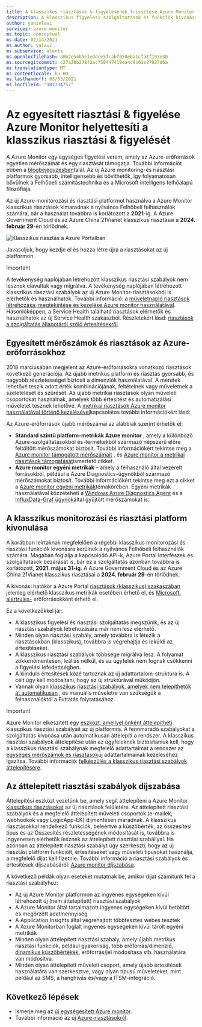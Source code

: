 ```yaml
---
title: A klasszikus riasztások & figyelésének frissítése Azure Monitor
description: A klasszikus figyelési szolgáltatások és funkciók kivonásának leírása, amely korábban a riasztások (klasszikus) alatt Azure Portal látható.
author: yanivlavi
services: azure-monitor
ms.topic: conceptual
ms.date: 02/14/2021
ms.author: yalavi
ms.subservice: alerts
ms.openlocfilehash: a862e54b5e1eddce5fcabf050eba1cfa1f103e30
ms.sourcegitcommit: c27a20b278f2ac758447418ea4c8c61e27927d6a
ms.translationtype: MT
ms.contentlocale: hu-HU
ms.lasthandoff: 03/03/2021
ms.locfileid: "101734757"
---
```

# <a name="unified-alerting--monitoring-in-azure-monitor-replaces-classic-alerting--monitoring"></a>Az egyesített riasztási & figyelése Azure Monitor helyettesíti a klasszikus riasztási & figyelését

A Azure Monitor egy egységes figyelési verem, amely az Azure-erőforrások egyetlen mérőszámát és egy riasztását támogatja. További információt ebben a [blogbejegyzésben](https://azure.microsoft.com/blog/new-full-stack-monitoring-capabilities-in-azure-monitor/)talál. Az új Azure monitoring-és riasztási platformok gyorsabb, intelligensebb és bővíthetők, így folyamatosan bővülnek a Felhőbeli számítástechnika és a Microsoft intelligens felhőalapú filozófiája.

Az új Azure monitorozási és riasztási platformot használva a Azure Monitor klasszikus riasztások kimaradnak a nyilvános Felhőbeli felhasználók számára, bár a használat továbbra is korlátozott a **2021**-ig. A Azure Government Cloud és az Azure China 21Vianet klasszikus riasztásai a **2024. február 29**-én törlődnek.

 ![Klasszikus riasztás a Azure Portalban](media/monitoring-classic-retirement/monitor-alert-screen2.png) 

Javasoljuk, hogy kezdje el és hozza létre újra a riasztásokat az új platformon.

> [!IMPORTANT]
> A tevékenység naplójában létrehozott klasszikus riasztási szabályok nem lesznek elavultak vagy migrálva. A tevékenység naplójában létrehozott klasszikus riasztási szabályok az új Azure Monitor-riasztásokból is elérhetők és használhatók. További információ: a [műveletnapló riasztások létrehozása, megtekintése és kezelése Azure monitor használatával](./alerts-activity-log.md). Hasonlóképpen, a Service Health található riasztások elérhetők és használhatók az új Service Health szakaszból. Részletekért lásd: [riasztások a szolgáltatás állapotáról szóló értesítésekről](../../service-health/alerts-activity-log-service-notifications-portal.md).

## <a name="unified-metrics-and-alerts-for-azure-resources"></a>Egyesített mérőszámok és riasztások az Azure-erőforrásokhoz

2018 márciusában megjelent az Azure-erőforrásokra vonatkozó riasztások következő generációja. Az újabb metrikus platform és riasztás gyorsabb, és nagyobb részletességet biztosít a dimenziók használatával. A méretek lehetővé teszik adott érték kombinációjának, feltételnek vagy műveletnek a szeletelését és szűrését. Az újabb metrikai riasztások olyan műveleti csoportokat használnak, amelyek több értesítést és automatizálási műveletet tesznek lehetővé. A [metrikai riasztások Azure monitor használatával történő kezelésével](./alerts-metric.md)kapcsolatos további információkért lásd:.

Az Azure-erőforrások újabb mérőszámai az alábbiak szerint érhetők el:

- **Standard szintű platform-metrikák Azure monitor** , amely a különböző Azure-szolgáltatásokból és-termékekből származó népszerű előre feltöltött mérőszámokat biztosít. További információkért tekintse meg a [Azure monitor támogatott mérőszámait](./alerts-metric-near-real-time.md#metrics-and-dimensions-supported) , és [Azure monitor a metrikai riasztások támogatását](./alerts-metric-overview.md#supported-resource-types-for-metric-alerts)ismertető cikket.
- **Azure monitor egyéni metrikák** – amely a felhasználó által vezérelt forrásokból, például a Azure Diagnostics-ügynökből származó mérőszámokat biztosít. További információkért tekintse meg ezt a cikket a [Azure monitor egyéni metrikák](../essentials/metrics-custom-overview.md)témakörében. Egyéni metrikák használatával közzéteheti a [Windows Azure Diagnostics Agent](../essentials/collect-custom-metrics-guestos-resource-manager-vm.md) és a [InfluxData-Graf ügynök](../essentials/collect-custom-metrics-linux-telegraf.md)által gyűjtött mérőszámokat is.

## <a name="retirement-of-classic-monitoring-and-alerting-platform"></a>A klasszikus monitorozási és riasztási platform kivonulása

A korábban leírtaknak megfelelően a régebbi klasszikus monitorozási és riasztási funkciók kivonásra kerülnek a nyilvános Felhőbeli felhasználók számára. Magában foglalja a kapcsolódó API-k, Azure Portal interfészek és szolgáltatások bezárását is, bár ez a szolgáltatás azonban továbbra is korlátozott, **2021. május 31-ig**. A Azure Government Cloud és az Azure China 21Vianet klasszikus riasztásai a **2024. február 29**-én törlődnek.

A kivonási hatókör a Azure Portal [riasztások (klasszikus) szakaszában](./alerts-classic.overview.md) jelenleg elérhető klasszikus metrikák esetében érhető el, és [Microsoft. alertrules-](/rest/api/monitor/alertrules) erőforrásokként érhető el.

Ez a következőkkel jár:

- A klasszikus figyelési és riasztási szolgáltatás megszűnik, és az új riasztási szabályok létrehozására már nem lesz elérhető.
- Minden olyan riasztási szabály, amely továbbra is létezik a riasztásokban (klasszikus), továbbra is végrehajtja és leküldi az értesítéseket.
- A klasszikus riasztási szabályok többsége migrálva lesz. A folyamat zökkenőmentesen, leállás nélkül, és az ügyfelek nem fognak csökkenni a figyelési lefedettségben.
- A kiinduló értesítések közé tartoznak az új adattartalom-struktúra is. A célt úgy kell módosítani, hogy az új struktúrával működjön.
- Vannak olyan [klasszikus riasztási szabályok, amelyek nem telepíthetők át automatikusan](alerts-understand-migration.md#manually-migrating-classic-alerts-to-newer-alerts) , és manuális műveletre van szükségük a felhasználóktól a Futtatás folytatásához.

> [!IMPORTANT]
> Azure Monitor elkészített egy [eszközt, amellyel önként áttelepítheti](alerts-using-migration-tool.md) klasszikus riasztási szabályait az új platformra. A fennmaradó szabályokat a szolgáltatás kivonása után automatikusan áttelepíti a rendszer. A klasszikus riasztási szabályok áttelepítése után az ügyfeleknek biztosítaniuk kell, hogy a klasszikus riasztási szabálynak megfelelő adattartalmat a rendszer az [egységes mérőszámok és riasztások](#unified-metrics-and-alerts-for-azure-resources)új adattartalmainak kezeléséhez igazítsa. További információ: [felkészülés a klasszikus riasztási szabályok áttelepítésére](alerts-prepare-migration.md).

## <a name="pricing-for-migrated-alert-rules"></a>Az áttelepített riasztási szabályok díjszabása

Áttelepítési eszközt vezetünk be, amely segít áttelepíteni a Azure Monitor [klasszikus riasztásokat](./alerts-classic.overview.md) az új riasztások felületére. Az áttelepített riasztási szabályok és a megfelelő áttelepített műveleti csoportok (e-mailek, webhookok vagy LogicApp-EK) díjmentesen maradnak. A klasszikus riasztásokkal rendelkező funkciók, beleértve a küszöbérték, az összesítési típus és az Összesítés részletességének módosítását is, továbbra is ingyenesen elérhetők lesznek az áttelepített riasztási szabállyal. Ha azonban az áttelepített riasztási szabályt úgy szerkeszti, hogy az új riasztási platform funkcióit, értesítéseket vagy műveleti típusokat használja, a megfelelő díjat kell fizetnie. További információ a riasztási szabályok és értesítések díjszabásáról: [Azure monitor díjszabása](https://azure.microsoft.com/pricing/details/monitor/).

A következő példák olyan eseteket mutatnak be, amikor díjat számítunk fel a riasztási szabályhoz:

- Az új Azure Monitor platformon az ingyenes egységeken kívül létrehozott új (nem áttelepített) riasztási szabályok
- A Azure Monitor által tartalmazott ingyenes egységeken kívül betöltött és megőrzött adatmennyiség
- A Application Insights által végrehajtott többtesztes webes tesztek
- A Azure Monitorban foglalt ingyenes egységeken kívül tárolt egyéni metrikák
- Minden olyan áttelepített riasztási szabály, amely újabb metrikus riasztási funkciók, például gyakoriság, több erőforrás/dimenzió, [dinamikus küszöbértékek](../alerts/alerts-dynamic-thresholds.md), erőforrás/jel módosítása stb. használatára van módosítva.
- Minden olyan áttelepített műveleti csoport, amely újabb értesítések használatára van szerkesztve, vagy olyan típusú műveleteket, mint például az SMS, a hanghívás és/vagy a ITSM-integráció.

## <a name="next-steps"></a>Következő lépések

* Ismerje meg az [új egységesített Azure monitor](../overview.md).
* További információ az új [Azure-riasztásokról](./alerts-overview.md).